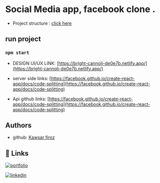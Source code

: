 
# Social Media app,  facebook clone .

-  Project structure : [click here](https://docs.google.com/presentation/d/1TkPNA5qiVmhk8yDfFHUQdej5ipEm5iS9JMwRLax2q_w/edit?usp=sharing)

 ## run project  
 ### `npm start`
 
- DESIGN UI/UX LINK: [https://bright-cannoli-de0e7b.netlify.app/](https://bright-cannoli-de0e7b.netlify.app/)

- server side links: [https://facebook.github.io/create-react-app/docs/code-splitting](https://facebook.github.io/create-react-app/docs/code-splitting)

- Api github links: [https://facebook.github.io/create-react-app/docs/code-splitting](https://facebook.github.io/create-react-app/docs/code-splitting)

## Authors

- github: [Kawsar firoz](https://github.com/kawsar334)

## 🔗 Links
[![portfolio](https://img.shields.io/badge/my_portfolio-000?style=for-the-badge&logo=ko-fi&logoColor=white)](https://kawsar334.github.io/kawsars_portfolio/)

[![linkedin](https://img.shields.io/badge/linkedin-0A66C2?style=for-the-badge&logo=linkedin&logoColor=white)](https://www.linkedin.com/in/kawsar-firoz-a140b9237/)

